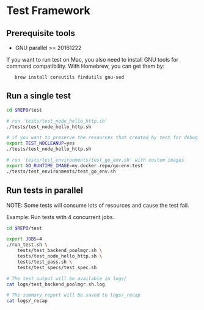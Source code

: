 # Test Framework

## Prerequisite tools

- GNU parallel >= 20161222

If you want to run test on Mac, you also need to install GNU tools for command compatibility.
With Homebrew, you can get them by:

       brew install coreutils findutils gnu-sed


## Run a single test


```bash
cd $REPO/test

# run 'tests/test_node_hello_http.sh'
./tests/test_node_hello_http.sh

# if you want to preserve the resources that created by test for debug
export TEST_NOCLEANUP=yes
./tests/test_node_hello_http.sh

# run 'tests/test_environments/test_go_env.sh' with custom images
export GO_RUNTIME_IMAGE=my.docker.repo/go-env:test
./tests/test_environments/test_go_env.sh

```


## Run tests in parallel

NOTE: Some tests will consume lots of resources and cause the test fail.

Example: Run tests with 4 concurrent jobs.
```bash
cd $REPO/test

export JOBS=4
./run_test.sh \
    tests/test_backend_poolmgr.sh \
    tests/test_node_hello_http.sh \
    tests/test_pass.sh \
    tests/test_specs/test_spec.sh

# The test output will be available in logs/
cat logs/test_backend_poolmgr.sh.log

# The summary report will be saved to logs/_recap
cat logs/_recap
```

